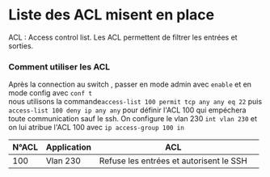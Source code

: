 # **Liste des ACL misent en place**

ACL : Access control list. Les ACL permettent de filtrer les entrées et sorties.

### Comment utiliser les ACL 
Après la connection au switch , passer en mode admin avec `enable` et en mode config avec `conf t` <br>
nous utilisons la commande`access-list 100 permit tcp any any eq 22` 
puis `access-list 100 deny ip any any`
pour définir l'ACL 100 qui empéchera toute communication sauf le ssh.
On configure le vlan 230 `int vlan 230`
et on lui atribue l'ACL 100 avec `ip access-group 100 in`

| N°ACL | Application | ACL |  |
|---------------|---------|------------|------|
| 100 | Vlan 230 | Refuse les entrées et autorisent le SSH |

